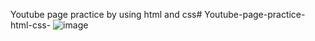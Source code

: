 Youtube page practice by using html and css# Youtube-page-practice-html-css-
![image](https://user-images.githubusercontent.com/78866239/204331460-cebec1ad-26a0-42d4-87b0-be3fbb108e5f.png)
